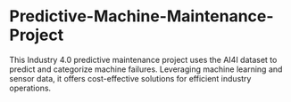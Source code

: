 # Predictive-Machine-Maintenance-Project
 This Industry 4.0 predictive maintenance project uses the AI4I dataset to predict and categorize machine failures. Leveraging machine learning and sensor data, it offers cost-effective solutions for efficient industry operations.
